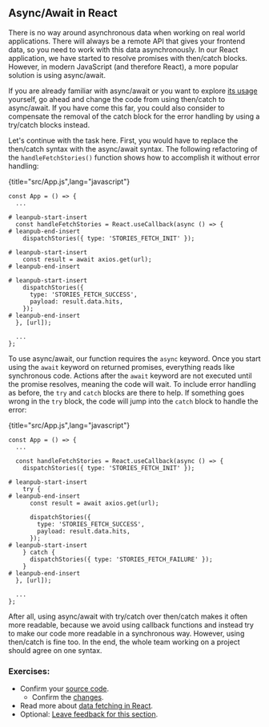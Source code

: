 ## Async/Await in React

There is no way around asynchronous data when working on real world applications. There will always be a remote API that gives your frontend data, so you need to work with this data asynchronously. In our React application, we have started to resolve promises with then/catch blocks. However, in modern JavaScript (and therefore React), a more popular solution is using async/await.

If you are already familiar with async/await or you want to explore [its usage](https://mzl.la/3AWyWaw) yourself, go ahead and change the code from using then/catch to async/await. If you have come this far, you could also consider to compensate the removal of the catch block for the error handling by using a try/catch blocks instead.

Let's continue with the task here. First, you would have to replace the then/catch syntax with the async/await syntax. The following refactoring of the `handleFetchStories()` function shows how to accomplish it without error handling:

{title="src/App.js",lang="javascript"}
~~~~~~~
const App = () => {
  ...

# leanpub-start-insert
  const handleFetchStories = React.useCallback(async () => {
# leanpub-end-insert
    dispatchStories({ type: 'STORIES_FETCH_INIT' });

# leanpub-start-insert
    const result = await axios.get(url);
# leanpub-end-insert

# leanpub-start-insert
    dispatchStories({
      type: 'STORIES_FETCH_SUCCESS',
      payload: result.data.hits,
    });
# leanpub-end-insert
  }, [url]);

  ...
};
~~~~~~~

To use async/await, our function requires the `async` keyword. Once you start using the `await` keyword on returned promises, everything reads like synchronous code. Actions after the `await` keyword are not executed until the promise resolves, meaning the code will wait. To include error handling as before, the `try` and `catch` blocks are there to help. If something goes wrong in the `try` block, the code will jump into the `catch` block to handle the error:

{title="src/App.js",lang="javascript"}
~~~~~~~
const App = () => {
  ...

  const handleFetchStories = React.useCallback(async () => {
    dispatchStories({ type: 'STORIES_FETCH_INIT' });

# leanpub-start-insert
    try {
# leanpub-end-insert
      const result = await axios.get(url);

      dispatchStories({
        type: 'STORIES_FETCH_SUCCESS',
        payload: result.data.hits,
      });
# leanpub-start-insert
    } catch {
      dispatchStories({ type: 'STORIES_FETCH_FAILURE' });
    }
# leanpub-end-insert
  }, [url]);

  ...
};
~~~~~~~

After all, using async/await with try/catch over then/catch makes it often more readable, because we avoid using callback functions and instead try to make our code more readable in a synchronous way. However, using then/catch is fine too. In the end, the whole team working on a project should agree on one syntax.

### Exercises:

* Confirm your [source code](https://bit.ly/3po4jsf).
  * Confirm the [changes](https://bit.ly/3G4t3LV).
* Read more about [data fetching in React](https://www.robinwieruch.de/react-hooks-fetch-data/).
* Optional: [Leave feedback for this section](https://forms.gle/mtMmwrrsiwioZ8GH6).